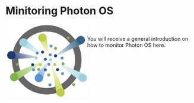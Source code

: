 # Minitoring Photon OS
<img width="220" alt="Photon OS" src="https://github.com/rafaelurrutiasilva/images/blob/main/logos/Photon_OS.png" align=left> <br>

You will receive a general introduction on how to monitor Photon OS here.
